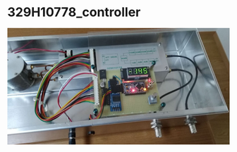 # 329H10778_controller

<img src="https://github.com/7m4mon/329H10778_controller/blob/master/ATT3.jpg" alt="" title="">  